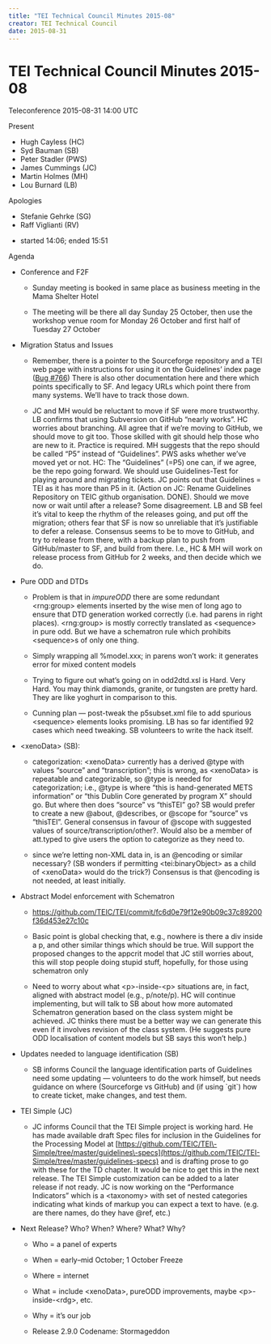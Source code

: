 ```yaml
---
title: "TEI Technical Council Minutes 2015-08"
creator: TEI Technical Council
date: 2015-08-31
---
```

# TEI Technical Council Minutes 2015-08



Teleconference 2015\-08\-31 14:00 UTC


Present
 
 * Hugh Cayless (HC)
* Syd Bauman (SB)
* Peter Stadler (PWS)
* James Cummings (JC)
* Martin Holmes (MH)
* Lou Burnard (LB)


Apologies
 
 * Stefanie Gehrke (SG)
* Raff Viglianti (RV)


- started 14:06; ended 15:51


 Agenda
 
 
- Conference and F2F
 
	
	- Sunday meeting is booked in same
	 place as business meeting in the Mama Shelter Hotel
	
	- The meeting will be
	 there all day Sunday 25 October, then use the workshop venue room for Monday 26
	 October and first half of Tuesday 27 October

- Migration Status and Issues
 
	
	- Remember, there is a pointer
	 to the Sourceforge repository and a TEI web page with instructions for using it on
	 the Guidelines’ index page ([Bug \#766](https://sourceforge.net/p/tei/bugs/766/)) There is also other
	 documentation here and there which points specifically to SF. And legacy URLs which
	 point there from many systems. We’ll have to track those down.
	
	- JC and MH
	 would be reluctant to move if SF were more trustworthy. LB confirms that using
	 Subversion on GitHub “nearly works”. HC worries about branching. All agree that if
	 we’re moving to GitHub, we should move to git too. Those skilled with git should
	 help those who are new to it. Practice is required. MH suggests that the repo should
	 be called “P5” instead of “Guidelines”. PWS asks whether we’ve moved yet or not. HC:
	 The “Guidelines” (\=P5\) one can, if we agree, be the repo going forward. We should
	 use Guidelines\-Test for playing around and migrating tickets. JC points out that
	 Guidelines \= TEI as it has more than P5 in it. (Action on JC: Rename Guidelines
	 Repository on TEIC github organisation. DONE). Should we move now or wait until
	 after a release? Some disagreement. LB and SB feel it’s vital to keep the rhythm of
	 the releases going, and put off the migration; others fear that SF is now so
	 unreliable that it’s justifiable to defer a release. Consensus seems to be to move
	 to GitHub, and try to release from there, with a backup plan to push from
	 GitHub/master to SF, and build from there. I.e., HC \& MH will work on release
	 process from GitHub for 2 weeks, and then decide which we do.

- Pure ODD and DTDs
 
	
	- Problem is that in *impureODD* there are some redundant \<rng:group\> elements inserted by
	 the wise men of long ago to ensure that DTD generation worked correctly (i.e. had
	 parens in right places). \<rng:group\> is mostly correctly translated as
	 \<sequence\> in pure odd. But we have a schematron rule which prohibits
	 \<sequence\>s of only one thing.
	
	- Simply wrapping all %model.xxx; in
	 parens won’t work: it generates error for mixed content models
	
	- Trying to
	 figure out what’s going on in odd2dtd.xsl is Hard. Very Hard. You may think
	 diamonds, granite, or tungsten are pretty hard. They are like yoghurt in comparison
	 to this.
	
	- Cunning plan — post\-tweak the p5subset.xml file to add spurious
	 \<sequence\> elements looks promising. LB has so far identified 92 cases which
	 need tweaking. SB volunteers to write the hack itself.

- \<xenoData\> (SB):
 
	
	- categorization: \<xenoData\>
	 currently has a derived @type with values “source” and “transcription”; this is
	 wrong, as \<xenoData\> is repeatable and categorizable, so @type is needed for
	 categorization; i.e., @type is where “this is hand\-generated METS information” or
	 “this Dublin Core generated by program X” should go. But where then does “source”
	 vs
	 “thisTEI” go? SB would prefer to create a new @about, @describes, or @scope for
	 “source” vs “thisTEI”.
	 General consensus in favour of @scope with suggested
	 values of source/transcription/other?. Would also be a member of att.typed to give
	 users the option to categorize as they need to.
	
	- since we’re letting
	 non\-XML data in, is an @encoding or similar necessary? (SB wonders if permitting
	 \<tei:binaryObject\> as a child of \<xenoData\> would do the trick?)
	 Consensus is that @encoding is not needed, at least initially.

- Abstract Model enforcement with Schematron
 
	
	- <https://github.com/TEIC/TEI/commit/fc6d0e79f12e90b09c37c89200f36d453e27c10c>
	
	- Basic point is global checking that, e.g., nowhere is there a div inside
	 a p, and other similar things which should be true. Will support the proposed
	 changes to the appcrit model that JC still worries about, this will stop people
	 doing stupid stuff, hopefully, for those using schematron only
	
	- Need to
	 worry about what \<p\>\-inside\-\<p\> situations are, in fact, aligned with
	 abstract model (e.g., p/note/p). HC will continue implementing, but will talk to SB
	 about how more automated Schematron generation based on the class system might be
	 achieved. JC thinks there must be a better way we can generate this even if it
	 involves revision of the class system. (He suggests pure ODD localisation of content
	 models but SB says this won’t help.)

- Updates needed to language identification (SB)
 
	
	- SB
	 informs Council the language identification parts of Guidelines need some updating
	 —
	 volunteers to do the work himself, but needs guidance on where (Sourceforge vs
	 GitHub) and (if using \`git\`) how to create ticket, make changes, and test
	 them.

- TEI Simple (JC)
 
	
	- JC informs Council that the TEI Simple
	 project is working hard. He has made available draft Spec files for inclusion in the
	 Guidelines for the Processing Model at [https://github.com/TEIC/TEI\-Simple/tree/master/guidelines\-specs](https://github.com/TEIC/TEI-Simple/tree/master/guidelines-specs) and
	 is drafting prose to go with these for the TD chapter. It would be nice to get this
	 in
	 the next release. The TEI Simple customization can be added to a later release if
	 not ready. JC is now working on the “Performance Indicators” which is a
	 \<taxonomy\> with set of nested categories indicating what kinds of markup you
	 can expect a text to have. (e.g. are there names, do they have @ref, etc.)

- Next Release? Who? When? Where? What? Why?
 
	
	- Who \= a panel
	 of experts
	
	- When \= early–mid October; 1 October Freeze
	
	- Where
	 \= internet
	
	- What \= include \<xenoData\>, pureODD improvements, maybe
	 \<p\>\-inside\-\<rdg\>, etc.
	
	- Why \= it’s our
	 job
	
	- Release 2\.9\.0 Codename: 
	 Stormageddon





